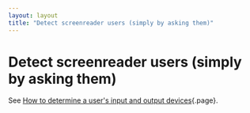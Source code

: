 ```yaml
---
layout: layout
title: "Detect screenreader users (simply by asking them)"
---
```


# Detect screenreader users (simply by asking them)



See [How to determine a user's input and output devices](/knowledge-about-developing-and-testing-accessible-websites/how-to-determine-a-users-input-and-output-devices){.page}.